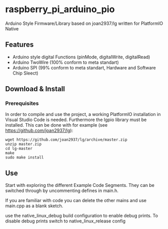 # raspberry_pi_arduino_pio
Arduino Style Firmware/Library based on joan2937/lg written for PlatformIO Native


## Features

* Arduino style digital Functions (pinMode, digitalWrite, digitalRead)
* Arduino TwoWire (100% conform to meta standart)
* Arduino SPI (99% conform to meta standart, Hardware and Software Chip Sleect)



## Download & Install

### Prerequisites

In order to compile and use the project, a working PlatformIO installation in Visual Studio Code is needed. Furthermore the lgpio library must be installed. This can be done with for example (see https://github.com/joan2937/lg):

```
wget https://github.com/joan2937/lg/archive/master.zip
unzip master.zip
cd lg-master
make
sudo make install

```

## Use

Start with exploring the different Example Code Segments. They can be switched through by uncommenting defines in main.h.

If you are familiar with code you can delete the other mains and use main.cpp as a blank sketch.

use the native_linux_debug build configuration to enable debug prints. 
To disable debug prints switch to native_linux_release config